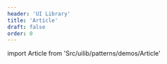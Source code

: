 ```yaml
---
header: 'UI Library'
title: 'Article'
draft: false
order: 0
---
```


<!--
  ATTENTION: This file is auto generated by using "makeDemosFactory".
  Do not change the content!
-->

import Article from 'Src/uilib/patterns/demos/Article'

<Article />

